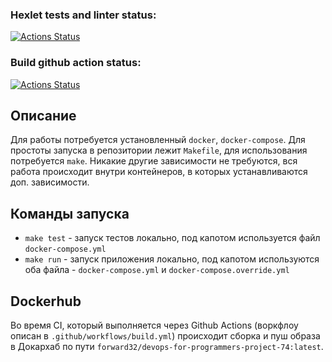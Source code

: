 ### Hexlet tests and linter status:
[![Actions Status](https://github.com/forward32/devops-for-programmers-project-74/actions/workflows/hexlet-check.yml/badge.svg)](https://github.com/forward32/devops-for-programmers-project-74/actions)

### Build github action status:
[![Actions Status](https://github.com/forward32/devops-for-programmers-project-74/actions/workflows/build.yml/badge.svg)](https://github.com/forward32/devops-for-programmers-project-74/actions)

## Описание
Для работы потребуется установленный `docker`, `docker-compose`. Для простоты запуска в репозитории лежит `Makefile`, для использования потребуется `make`. Никакие другие зависимости не требуются, вся работа происходит внутри контейнеров, в которых устанавливаются доп. зависимости.

## Команды запуска
- `make test` - запуск тестов локально, под капотом используется файл `docker-compose.yml`
- `make run` - запуск приложения локально, под капотом используются оба файла - `docker-compose.yml` и `docker-compose.override.yml`

## Dockerhub
Во время CI, который выполняется через Github Actions (воркфлоу описан в `.github/workflows/build.yml`) происходит сборка и пуш образа в Докархаб по пути `forward32/devops-for-programmers-project-74:latest`.

